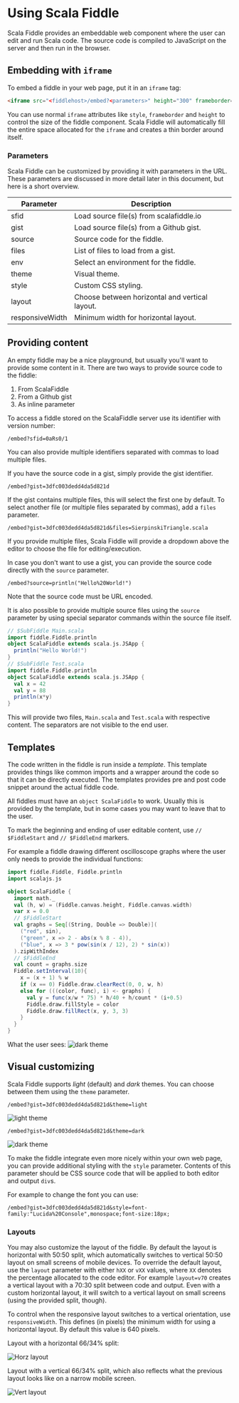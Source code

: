 # Using Scala Fiddle

Scala Fiddle provides an embeddable web component where the user can edit and run Scala code. The source code is
compiled to JavaScript on the server and then run in the browser.

## Embedding with `iframe`

To embed a fiddle in your web page, put it in an `iframe` tag:

```html
<iframe src="<fiddlehost>/embed?<parameters>" height="300" frameborder="0" style="width: 100%; overflow: hidden;"></iframe>
```

You can use normal `iframe` attributes like `style`, `frameborder` and `height` to control the size of the fiddle
component. Scala Fiddle will automatically fill the entire space allocated for the `iframe` and creates a thin border
around itself.

### Parameters

Scala Fiddle can be customized by providing it with parameters in the URL. These parameters are discussed in more detail
later in this document, but here is a short overview.

|Parameter|Description|
|----|----|
|sfid|Load source file(s) from scalafiddle.io|
|gist|Load source file(s) from a Github gist.|
|source|Source code for the fiddle.|
|files|List of files to load from a gist.|
|env|Select an environment for the fiddle.|
|theme|Visual theme.|
|style|Custom CSS styling.|
|layout|Choose between horizontal and vertical layout.|
|responsiveWidth|Minimum width for horizontal layout.|

## Providing content

An empty fiddle may be a nice playground, but usually you'll want to provide some content in it. There are two ways
to provide source code to the fiddle:

1. From ScalaFiddle
2. From a Github gist
3. As inline parameter

To access a fiddle stored on the ScalaFiddle server use its identifier with version number:

```
/embed?sfid=0aRs0/1
```

You can also provide multiple identifiers separated with commas to load multiple files.

If you have the source code in a gist, simply provide the gist identifier.

```
/embed?gist=3dfc003dedd4da5d821d
```

If the gist contains multiple files, this will select the first one by default. To select another file (or multiple 
files separated by commas), add a `files` parameter.

```
/embed?gist=3dfc003dedd4da5d821d&files=SierpinskiTriangle.scala
```

If you provide multiple files, Scala Fiddle will provide a dropdown above the editor to choose the file for 
editing/execution.

In case you don't want to use a gist, you can provide the source code directly with the `source` parameter.

```
/embed?source=println("Hello%20World!")
```

Note that the source code must be URL encoded.

It is also possible to provide multiple source files using the `source` parameter by using special separator commands
within the source file itself.

```scala
// $SubFiddle Main.scala
import fiddle.Fiddle.println
object ScalaFiddle extends scala.js.JSApp {
  println("Hello World!")
}
// $SubFiddle Test.scala
import fiddle.Fiddle.println
object ScalaFiddle extends scala.js.JSApp {
  val x = 42
  val y = 88
  println(x*y)
}
```

This will provide two files, `Main.scala` and `Test.scala` with respective content. The separators are not visible to
the end user.

## Templates

The code written in the fiddle is run inside a _template_. This template provides things like common imports and a
wrapper around the code so that it can be directly executed. The templates provides pre and post code snippet around the actual fiddle code. 

All fiddles must have an `object ScalaFiddle` to work. Usually this is provided by the template, but in some cases you may want to leave that to the user.

To mark the beginning and ending of user editable content, use `// $FiddleStart` and `// $FiddleEnd` markers.

For example a fiddle drawing different oscilloscope graphs where the user only needs to provide the individual
functions:

```scala
import fiddle.Fiddle, Fiddle.println
import scalajs.js

object ScalaFiddle {
  import math._
  val (h, w) = (Fiddle.canvas.height, Fiddle.canvas.width)
  var x = 0.0
  // $FiddleStart
  val graphs = Seq[(String, Double => Double)](
    ("red", sin),
    ("green", x => 2 - abs(x % 8 - 4)),
    ("blue", x => 3 * pow(sin(x / 12), 2) * sin(x))
  ).zipWithIndex
  // $FiddleEnd
  val count = graphs.size
  Fiddle.setInterval(10){
    x = (x + 1) % w
    if (x == 0) Fiddle.draw.clearRect(0, 0, w, h)
    else for (((color, func), i) <- graphs) {
      val y = func(x/w * 75) * h/40 + h/count * (i+0.5)
      Fiddle.draw.fillStyle = color
      Fiddle.draw.fillRect(x, y, 3, 3)
    }
  }
}
```

What the user sees:
![dark theme](./doc/images/screenshot-inline-template.png)

## Visual customizing 

Scala Fiddle supports _light_ (default) and _dark_ themes. You can choose between them using the `theme` parameter. 

```
/embed?gist=3dfc003dedd4da5d821d&theme=light
```

![light theme](./doc/images/screenshot-light.png)

```
/embed?gist=3dfc003dedd4da5d821d&theme=dark
```

![dark theme](./doc/images/screenshot-dark.png)

To make the fiddle integrate even more nicely within your own web page, you can provide additional styling with the
`style` parameter. Contents of this parameter should be CSS source code that will be applied to both editor and output
`div`s.

For example to change the font you can use:

```
/embed?gist=3dfc003dedd4da5d821d&style=font-family:"Lucida%20Console",monospace;font-size:18px;
```

### Layouts

You may also customize the layout of the fiddle. By default the layout is horizontal with 50:50 split, which
automatically switches to vertical 50:50 layout on small screens of mobile devices. To override the default layout,
use the `layout` parameter with either `hXX` or `vXX` values, where `XX` denotes the percentage allocated to the code
editor. For example `layout=v70` creates a vertical layout with a 70:30 split between code and output. Even with a 
custom horizontal layout, it will switch to a vertical layout on small screens (using the provided split, though).

To control when the responsive layout switches to a vertical orientation, use `responsiveWidth`. This defines (in
pixels) the minimum width for using a horizontal layout. By default this value is 640 pixels.

Layout with a horizontal 66/34% split:

![Horz layout](./doc/images/screenshot-h66.png)

Layout with a vertical 66/34% split, which also reflects what the previous layout looks like on a narrow mobile screen.

![Vert layout](./doc/images/screenshot-v66.png)
